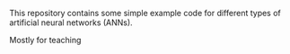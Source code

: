 This repository contains some simple example code for different types of
artificial neural networks (ANNs).

Mostly for teaching
